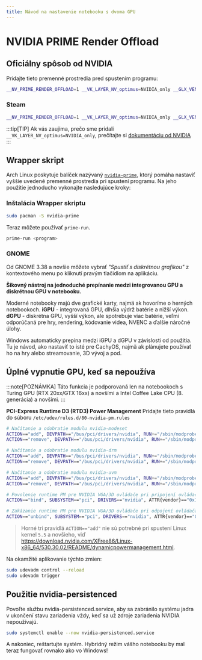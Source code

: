 ```yaml
---
title: Návod na nastavenie notebooku s dvoma GPU
---
```


# NVIDIA PRIME Render Offload
## Oficiálny spôsob od NVIDIA
Pridajte tieto premenné prostredia pred spustením programu:
```bash
__NV_PRIME_RENDER_OFFLOAD=1 __VK_LAYER_NV_optimus=NVIDIA_only __GLX_VENDOR_LIBRARY_NAME=nvidia <program>
```
### Steam
```bash
__NV_PRIME_RENDER_OFFLOAD=1 __VK_LAYER_NV_optimus=NVIDIA_only __GLX_VENDOR_LIBRARY_NAME=nvidia %command%
```
:::tip[TIP]
Ak vás zaujíma, prečo sme pridali `__VK_LAYER_NV_optimus=NVIDIA_only`, prečítajte si [dokumentáciu od NVIDIA](https://download.nvidia.com/XFree86/Linux-x86_64/435.17/README/primerenderoffload.html)
:::

## Wrapper skript
Arch Linux poskytuje balíček nazývaný [`nvidia-prime`](https://archlinux.org/packages/extra/any/nvidia-prime/), ktorý pomáha nastaviť vyššie uvedené premenné prostredia pri spustení programu. Na jeho použitie jednoducho vykonajte nasledujúce kroky:

### Inštalácia Wrapper skriptu
```bash
sudo pacman -S nvidia-prime
```

Teraz môžete používať `prime-run`.
```bash
prime-run <program>
```

### GNOME
Od GNOME 3.38 a novšie môžete vybrať *"Spustiť s diskrétnou grafikou"* z kontextového menu po kliknutí pravým tlačidlom na aplikáciu.

**Šikovný nástroj na jednoduché prepínanie medzi integrovanou GPU a diskrétnou GPU v notebooku.**

Moderné notebooky majú dve grafické karty, najmä ak hovoríme o herných notebookoch.
**iGPU** - integrovaná GPU, dlhšia výdrž batérie a nižší výkon.
**dGPU** - diskrétna GPU, vyšší výkon, ale spotrebuje viac batérie, veľmi odporúčaná pre hry, rendering, kódovanie videa, NVENC a ďalšie náročné úlohy.

Windows automaticky prepína medzi iGPU a dGPU v závislosti od použitia.
Tu je návod, ako nastaviť to isté pre CachyOS, najmä ak plánujete používať ho na hry alebo streamovanie, 3D vývoj a pod.


## Úplné vypnutie GPU, keď sa nepoužíva
:::note[POZNÁMKA]
Táto funkcia je podporovaná len na notebookoch s Turing GPU (RTX 20xx/GTX 16xx) a novšími a Intel Coffee Lake CPU (8. generácia) a novšími.
:::

**PCI-Express Runtime D3 (RTD3) Power Management**
Pridajte tieto pravidlá do súboru `/etc/udev/rules.d/80-nvidia-pm.rules`

```bash
# Načítanie a odobratie modulu nvidia-modeset
ACTION=="add", DEVPATH=="/bus/pci/drivers/nvidia", RUN+="/sbin/modprobe nvidia-modeset"
ACTION=="remove", DEVPATH=="/bus/pci/drivers/nvidia", RUN+="/sbin/modprobe -r nvidia-modeset"

# Načítanie a odobratie modulu nvidia-drm
ACTION=="add", DEVPATH=="/bus/pci/drivers/nvidia", RUN+="/sbin/modprobe nvidia-drm"
ACTION=="remove", DEVPATH=="/bus/pci/drivers/nvidia", RUN+="/sbin/modprobe -r nvidia-drm"

# Načítanie a odobratie modulu nvidia-uvm
ACTION=="add", DEVPATH=="/bus/pci/drivers/nvidia", RUN+="/sbin/modprobe nvidia-uvm"
ACTION=="remove", DEVPATH=="/bus/pci/drivers/nvidia", RUN+="/sbin/modprobe -r nvidia-uvm"

# Povolenie runtime PM pre NVIDIA VGA/3D ovládače pri pripojení ovládača
ACTION=="bind", SUBSYSTEM=="pci", DRIVERS=="nvidia", ATTR{vendor}=="0x10de", ATTR{class}=="0x03[0-9]*", TEST=="power/control", ATTR{power/control}="auto"

# Zakázanie runtime PM pre NVIDIA VGA/3D ovládače pri odpojení ovládača
ACTION=="unbind", SUBSYSTEM=="pci", DRIVERS=="nvidia", ATTR{vendor}=="0x10de", ATTR{class}=="0x03[0-9]*", TEST=="power/control", ATTR{power/control}="on"
```
> Horné tri pravidlá `ACTION=="add"` nie sú potrebné pri spustení Linux kernel `5.5` a novšieho, viď https://download.nvidia.com/XFree86/Linux-x86_64/530.30.02/README/dynamicpowermanagement.html.

Na okamžité aplikovanie týchto zmien:
```sh
sudo udevadm control --reload
sudo udevadm trigger
```

## Použitie nvidia-persistenced
Povoľte službu nvidia-persistenced.service, aby sa zabránilo systému jadra v ukončení stavu zariadenia vždy, keď sa už zdroje zariadenia NVIDIA nepoužívajú.
```sh
sudo systemctl enable --now nvidia-persistenced.service
```
A nakoniec, reštartujte systém.
Hybridný režim vášho notebooku by mal teraz fungovať rovnako ako vo Windows!
